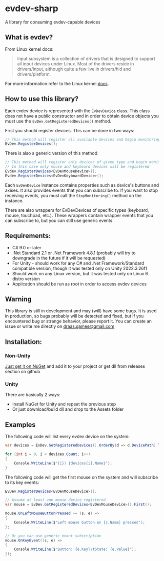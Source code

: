 # evdev-sharp
A library for consuming evdev-capable devices

## What is evdev?
From Linux kernel docs:

> Input subsystem is a collection of drivers that is designed to support all input devices under Linux. 
> Most of the drivers reside in drivers/input, although quite a few live in drivers/hid and drivers/platform.

For more information refer to the Linux kernel [docs](https://www.kernel.org/doc/html/latest/input/input.html).

## How to use this library?
Each evdev device is represented with the `EvDevDevice` class. 
This class does not have a public constructor and in order to obtain device objects you must use the `EvDev.GetRegisteredDevices()` method.

First you should register devices. This can be done in two ways:

``` csharp
// This method will register all available devices and begin monitoring them
EvDev.RegisterDevices();
```
There is also a generic version of this method:
``` csharp
// This method will register only devices of given type and begin monitoring them
// In this case only mouse and keyboard devices will be registered
Evdev.RegisterDevices<EvDevMouseDevice>();
Evdev.RegisterDevices<EvDevKeyboardDevice>();
```

Each `EvDevDevice` instance contains properties such as device's buttons and axises. It also provides events that you can subscribe to.
If you want to stop receiving events, you must call the `StopMonitoring()` method on the instance.

There are also wrappers for EvDevDevices of specific types (keyboard, mouse, touchpad, etc.). 
These wrappers contain wrapper events that you can subscribe to, but you can still use generic events.

## Requirements:
- C# 9.0 or later
- .Net Standard 2.1 or .Net Framework 4.8.1 (probably will try to downgrade in the future if it will be requested)
- For Unity - should work for any C# and .Net Framework/Standard compatible version, though it was tested only on Unity 2022.3.26f1
- Should work on any Linux version, but it was tested only on Linux 6 distro version
- Application should be run as root in order to access evdev devices

## Warning
This library is still in development and may (will) have some bugs. It is used in production, so bugs probably will be
detected and fixed, but if you encountered bug or strange behavior, please report it. You can create an issue or write me
directly on draas.games@gmail.com

## Installation:
### Non-Unity
[Just get it on NuGet](https://www.nuget.org/packages/EvDevSharpWrapper) and add it to your project or get dll from releases section on github

### Unity
There are basically 2 ways:
- Install NuGet for Unity and repeat the previous step
- Or just download/build dll and drop to the Assets folder

## Examples
The following code will list every evdev device on the system:

``` csharp
var devices = EvDev.GetRegisteredDevices().OrderBy(d => d.DevicePath).ToList();

for (int i = 0; i < devices.Count; i++)
{
    Console.WriteLine($"{i}) {devices[i].Name}");
}
```

The following code will get the first mouse on the system and will subscribe to its key events:

``` csharp
EvDev.RegisterDevices<EvDevMouseDevice>();

// Assume at least one mouse device registered
var mouse = EvDev.GetRegisteredDevices<EvDevMouseDevice>().First();

mouse.OnLeftMouseButtonPressed += (s, e) =>
{
    Console.WriteLine($"Left mouse button on {s.Name} pressed");
};

// Or you can use generic event subscription
mouse.OnKeyEvent((s, e) =>
{
    Console.WriteLine($"Button: {e.Key}\tState: {e.Value}");
});
```

